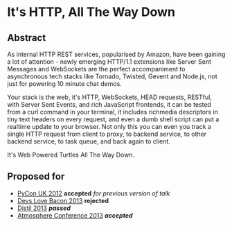 # It's HTTP, All The Way Down


## Abstract

As internal HTTP REST services, popularised by Amazon, have been gaining a lot of attention - newly emerging HTTP/1.1 extensions like Server Sent Messages and WebSockets are the perfect accompaniment to asynchronous tech stacks like Tornado, Twisted, Gevent and Node.js, not just for powering 10 minute chat demos.

Your stack is the web, it's HTTP, WebSockets, HEAD requests, RESTful, with Server Sent Events, and rich JavaScript frontends, it can be tested from a curl command in your terminal, it includes richmedia descriptors in tiny text headers on every request, and even a dumb shell script can put a realtime update to your browser.
Not only this you can even you track a single HTTP request from client to proxy, to backend service, to other backend service, to task queue, and back again to client.

It's Web Powered Turtles All The Way Down.


## Proposed for

 * [PyCon UK 2012](http://pyconuk.org/) **accepted** *for previous version of talk*
 * [Devs Love Bacon 2013](devslovebacon.com/conferences/bacon-2013/) **rejected**
 * [Distil 2013](http://distill.engineyard.com/) ***passed***
 * [Atmosphere Conference 2013](https://atmosphere-conference.com/en/) ***accepted***
